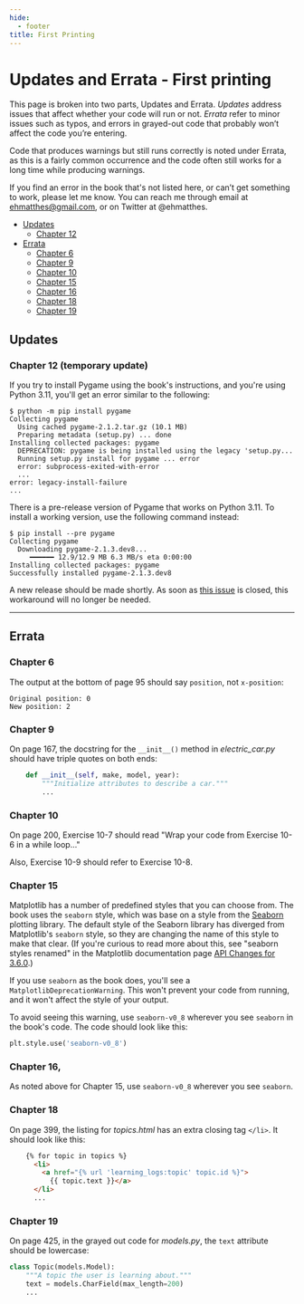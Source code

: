 ```yaml
---
hide:
  - footer
title: First Printing
---
```


# Updates and Errata - First printing

This page is broken into two parts, Updates and Errata. *Updates* address issues that affect whether your code will run or not. *Errata* refer to minor issues such as typos, and errors in grayed-out code that probably won’t affect the code you’re entering.

Code that produces warnings but still runs correctly is noted under Errata, as this is a fairly common occurrence and the code often still works for a long time while producing warnings.

If you find an error in the book that's not listed here, or can’t get something to work, please let me know. You can reach me through email at ehmatthes@gmail.com, or on Twitter at @ehmatthes.

- [Updates](#updates)
    - [Chapter 12](#chapter-12-temporary-update)
- [Errata](#errata)
    - [Chapter 6](#chapter-6)
    - [Chapter 9](#chapter-9)
    - [Chapter 10](#chapter-10)
    - [Chapter 15](#chapter-15)
    - [Chapter 16](#chapter-16)
    - [Chapter 18](#chapter-18)
    - [Chapter 19](#chapter-19)


Updates
---

### Chapter 12 (temporary update)

If you try to install Pygame using the book's instructions, and you're using Python 3.11, you'll get an error similar to the following:

```
$ python -m pip install pygame 
Collecting pygame
  Using cached pygame-2.1.2.tar.gz (10.1 MB)
  Preparing metadata (setup.py) ... done
Installing collected packages: pygame
  DEPRECATION: pygame is being installed using the legacy 'setup.py...
  Running setup.py install for pygame ... error
  error: subprocess-exited-with-error
  ...
error: legacy-install-failure
...
```

There is a pre-release version of Pygame that works on Python 3.11. To install a working version, use the following command instead:

```
$ pip install --pre pygame
Collecting pygame
  Downloading pygame-2.1.3.dev8...
     ━━━━━━ 12.9/12.9 MB 6.3 MB/s eta 0:00:00
Installing collected packages: pygame
Successfully installed pygame-2.1.3.dev8
```

A new release should be made shortly. As soon as [this issue](https://github.com/pygame/pygame/issues/3522) is closed, this workaround will no longer be needed.

---

Errata
---

### Chapter 6

The output at the bottom of page 95 should say `position`, not `x-position`:

```
Original position: 0
New position: 2
```


### Chapter 9

On page 167, the docstring for the `__init__()` method in *electric_car.py* should have triple quotes on both ends:

```python
    def __init__(self, make, model, year):
        """Initialize attributes to describe a car."""
        ...
```

### Chapter 10

On page 200, Exercise 10-7 should read "Wrap your code from Exercise 10-6 in a while loop..."

Also, Exercise 10-9 should refer to Exercise 10-8.

### Chapter 15

Matplotlib has a number of predefined styles that you can choose from. The book uses the `seaborn` style, which was base on a style from the [Seaborn](https://seaborn.pydata.org) plotting library. The default style of the Seaborn library has diverged from Matplotlib's `seaborn` style, so they are changing the name of this style to make that clear. (If you're curious to read more about this, see "seaborn styles renamed" in the Matplotlib documentation page [API Changes for 3.6.0](https://matplotlib.org/stable/api/prev_api_changes/api_changes_3.6.0.html#seaborn-styles-renamed).)

If you use `seaborn` as the book does, you'll see a `MatplotlibDeprecationWarning`. This won't prevent your code from running, and it won't affect the style of your output.

To avoid seeing this warning, use `seaborn-v0_8` wherever you see `seaborn` in the book's code. The code should look like this:

```python
plt.style.use('seaborn-v0_8')
```

### Chapter 16,

As noted above for Chapter 15, use `seaborn-v0_8` wherever you see `seaborn`.

### Chapter 18

On page 399, the listing for *topics.html* has an extra closing tag `</li>`. It should look like this:

```html
    {% for topic in topics %}
      <li>
        <a href="{% url 'learning_logs:topic' topic.id %}">
          {{ topic.text }}</a>
      </li>
      ...
```

### Chapter 19

On page 425, in the grayed out code for *models.py*, the `text` attribute should be lowercase:

```python
class Topic(models.Model):
    """A topic the user is learning about."""
    text = models.CharField(max_length=200)
    ...
```